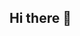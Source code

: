 ## Hi there 👋

<!--
**mariejacob7/mariejacob7** is a ✨ _special_ ✨ repository because its `README.md` (this file) appears on your GitHub profile.

🔭 I’m currently learning Mechanical Engineering
🤔 I’m looking for help with ...

Let's build something amazing together! 🚀
